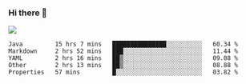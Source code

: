 ### Hi there 👋
![](https://github-readme-stats.vercel.app/api?username=tuichenchuxin)
<!--START_SECTION:waka-->
```text
Java         15 hrs 7 mins   ███████████████░░░░░░░░░░   60.34 % 
Markdown     2 hrs 52 mins   ███░░░░░░░░░░░░░░░░░░░░░░   11.44 % 
YAML         2 hrs 16 mins   ██▒░░░░░░░░░░░░░░░░░░░░░░   09.08 % 
Other        2 hrs 13 mins   ██▒░░░░░░░░░░░░░░░░░░░░░░   08.88 % 
Properties   57 mins         █░░░░░░░░░░░░░░░░░░░░░░░░   03.82 % 
```
<!--END_SECTION:waka-->
